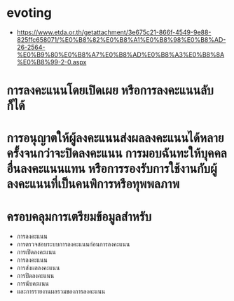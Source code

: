 # evoting

  - https://www.etda.or.th/getattachment/3e675c21-866f-4549-9e88-825ffc658071/%E0%B8%82%E0%B8%A1%E0%B8%98%E0%B8%AD-26-2564-%E0%B9%80%E0%B8%A7%E0%B8%AD%E0%B8%A3%E0%B8%8A%E0%B8%99-2-0.aspx

# การลงคะแนนโดยเปิดเผย หรือการลงคะแนนลับก็ได้

# การอนุญาตให้ผู้ลงคะแนนส่งผลลงคะแนนได้หลายครั้งจนกว่าจะปิดลงคะแนน การมอบฉันทะให้บุคคลอื่นลงคะแนนแทน หรือการรองรับการใช้งานกับผู้ลงคะแนนที่เป็นคนพิการหรือทุพพลภาพ

# ครอบคลุมการเตรียมข้อมูลสำหรับ
  - การลงคะแนน
  - การตรวจสอบระบบการลงคะแนนก่อนการลงคะแนน
  - การเปิดลงคะแนน
  - การลงคะแนน
  - การส่งผลลงคะแนน
  - การปิดลงคะแนน
  - การนับคะแนน
  - และการรายงานผลรวมของการลงคะแนน

